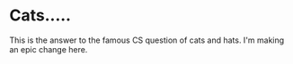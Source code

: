 Cats.....
=============================
This is the answer to the famous CS question of cats and hats.
I'm making an epic change here.
